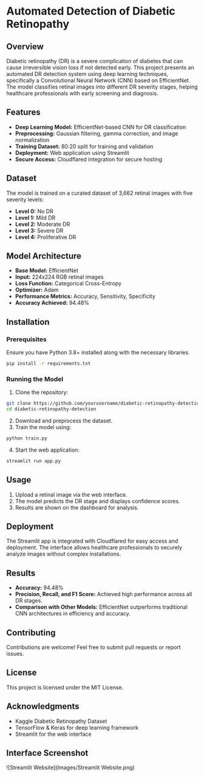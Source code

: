 # Automated Detection of Diabetic Retinopathy

## Overview
Diabetic retinopathy (DR) is a severe complication of diabetes that can cause irreversible vision loss if not detected early. This project presents an automated DR detection system using deep learning techniques, specifically a Convolutional Neural Network (CNN) based on EfficientNet. The model classifies retinal images into different DR severity stages, helping healthcare professionals with early screening and diagnosis.

## Features
- **Deep Learning Model:** EfficientNet-based CNN for DR classification
- **Preprocessing:** Gaussian filtering, gamma correction, and image normalization
- **Training Dataset:** 80:20 split for training and validation
- **Deployment:** Web application using Streamlit
- **Secure Access:** Cloudflared integration for secure hosting

## Dataset
The model is trained on a curated dataset of 3,662 retinal images with five severity levels:
- **Level 0:** No DR
- **Level 1:** Mild DR
- **Level 2:** Moderate DR
- **Level 3:** Severe DR
- **Level 4:** Proliferative DR

## Model Architecture
- **Base Model:** EfficientNet
- **Input:** 224x224 RGB retinal images
- **Loss Function:** Categorical Cross-Entropy
- **Optimizer:** Adam
- **Performance Metrics:** Accuracy, Sensitivity, Specificity
- **Accuracy Achieved:** 94.48%

## Installation
### Prerequisites
Ensure you have Python 3.8+ installed along with the necessary libraries.

```bash
pip install -r requirements.txt
```

### Running the Model
1. Clone the repository:
```bash
git clone https://github.com/yourusername/diabetic-retinopathy-detection.git
cd diabetic-retinopathy-detection
```
2. Download and preprocess the dataset.
3. Train the model using:
```bash
python train.py
```
4. Start the web application:
```bash
streamlit run app.py
```

## Usage
1. Upload a retinal image via the web interface.
2. The model predicts the DR stage and displays confidence scores.
3. Results are shown on the dashboard for analysis.

## Deployment
The Streamlit app is integrated with Cloudflared for easy access and deployment. The interface allows healthcare professionals to securely analyze images without complex installations.

## Results
- **Accuracy:** 94.48%
- **Precision, Recall, and F1 Score:** Achieved high performance across all DR stages.
- **Comparison with Other Models:** EfficientNet outperforms traditional CNN architectures in efficiency and accuracy.

## Contributing
Contributions are welcome! Feel free to submit pull requests or report issues.

## License
This project is licensed under the MIT License.

## Acknowledgments
- Kaggle Diabetic Retinopathy Dataset
- TensorFlow & Keras for deep learning framework
- Streamlit for the web interface

## Interface Screenshot
![Streamlit Website](Images/Streamlit Website.png)
